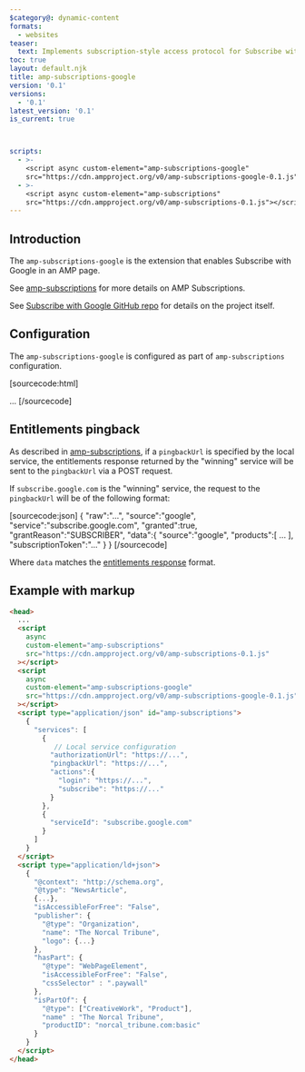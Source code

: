 ```yaml
---
$category@: dynamic-content
formats:
  - websites
teaser:
  text: Implements subscription-style access protocol for Subscribe with Google.
toc: true
layout: default.njk
title: amp-subscriptions-google
version: '0.1'
versions:
  - '0.1'
latest_version: '0.1'
is_current: true



scripts:
  - >-
    <script async custom-element="amp-subscriptions-google"
    src="https://cdn.ampproject.org/v0/amp-subscriptions-google-0.1.js"></script>
  - >-
    <script async custom-element="amp-subscriptions"
    src="https://cdn.ampproject.org/v0/amp-subscriptions-0.1.js"></script>
---
```



<!---
Copyright 2018 The AMP HTML Authors. All Rights Reserved.

Licensed under the Apache License, Version 2.0 (the "License");
you may not use this file except in compliance with the License.
You may obtain a copy of the License at

      http://www.apache.org/licenses/LICENSE-2.0

Unless required by applicable law or agreed to in writing, software
distributed under the License is distributed on an "AS-IS" BASIS,
WITHOUT WARRANTIES OR CONDITIONS OF ANY KIND, either express or implied.
See the License for the specific language governing permissions and
limitations under the License.
-->



## Introduction

The `amp-subscriptions-google` is the extension that enables Subscribe with Google in an AMP page.

See [amp-subscriptions](https://github.com/ampproject/amphtml/blob/master/extensions/amp-subscriptions-google/../amp-subscriptions/amp-subscriptions.md) for more details on AMP Subscriptions.

See [Subscribe with Google GitHub repo](https://github.com/subscriptions-project/swg-js) for details on the project itself.

## Configuration

The `amp-subscriptions-google` is configured as part of `amp-subscriptions` configuration.

[sourcecode:html]
<head>
  ...
  <script
    async
    custom-element="amp-subscriptions"
    src="https://cdn.ampproject.org/v0/amp-subscriptions-0.1.js"
  ></script>
  <script
    async
    custom-element="amp-subscriptions-google"
    src="https://cdn.ampproject.org/v0/amp-subscriptions-google-0.1.js"
  ></script>
  <script type="application/json" id="amp-subscriptions">
    {
      "services": [
        {
          // Local service configuration
        },
        {
          "serviceId": "subscribe.google.com"
        }
      ]
    }
  </script>
</head>
[/sourcecode]

## Entitlements pingback

As described in [amp-subscriptions](https://github.com/ampproject/amphtml/blob/master/extensions/amp-subscriptions-google/../amp-subscriptions/amp-subscriptions.md#pingback-endpoint), if a `pingbackUrl` is specified by the local service, the entitlements response returned by the "winning" service will be sent to the `pingbackUrl` via a POST request.

If `subscribe.google.com` is the "winning" service, the request to the `pingbackUrl` will be of the following format:

[sourcecode:json]
{
  "raw":"...",
  "source":"google",
  "service":"subscribe.google.com",
  "granted":true,
  "grantReason":"SUBSCRIBER",
  "data":{
    "source":"google",
    "products":[ ... ],
    "subscriptionToken":"..."
  }
}
[/sourcecode]

Where `data` matches the [entitlements response](https://github.com/subscriptions-project/swg-js/blob/master/docs/entitlements-flow.md#entitlement-response) format.

## Example with markup

```html
<head>
  ...
  <script
    async
    custom-element="amp-subscriptions"
    src="https://cdn.ampproject.org/v0/amp-subscriptions-0.1.js"
  ></script>
  <script
    async
    custom-element="amp-subscriptions-google"
    src="https://cdn.ampproject.org/v0/amp-subscriptions-google-0.1.js"
  ></script>
  <script type="application/json" id="amp-subscriptions">
    {
      "services": [
        {
           // Local service configuration
          "authorizationUrl": "https://...",
          "pingbackUrl": "https://...",
          "actions":{
            "login": "https://...",
            "subscribe": "https://..."
          }
        },
        {
          "serviceId": "subscribe.google.com"
        }
      ]
    }
  </script>
  <script type="application/ld+json">
    {
      "@context": "http://schema.org",
      "@type": "NewsArticle",
      {...},
      "isAccessibleForFree": "False",
      "publisher": {
        "@type": "Organization",
        "name": "The Norcal Tribune",
        "logo": {...}
      },
      "hasPart": {
        "@type": "WebPageElement",
        "isAccessibleForFree": "False",
        "cssSelector" : ".paywall"
      },
      "isPartOf": {
        "@type": ["CreativeWork", "Product"],
        "name" : "The Norcal Tribune",
        "productID": "norcal_tribune.com:basic"
      }
    }
  </script>
</head>
```